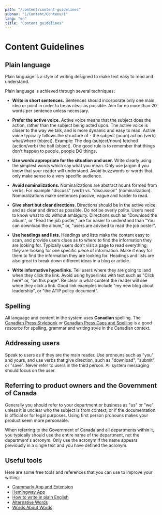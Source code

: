 ```yaml
---
path: "/content/content-guidelines"
subnav: "1/Content/Contenu/1"
lang: "en"
title: "Content guidelines"
---
```

<helmet>
<title> Content Guidelines - Aurora Design System </title>
</helmet>

# Content Guidelines

## Plain language

Plain language is a style of writing designed to make text easy to read and understand.

Plain language is achieved through several techniques:

* **Write in short sentences.** Sentences should incorporate only one main idea or point in order to be as clear as possible. Aim for no more than 20 words per sentence unless necessary.

* **Prefer the active voice.** Active voice means that the subject does the action, rather than the subject being acted upon. The active voice is closer to the way we talk, and is more dynamic and easy to read. Active voice typically follows the structure of - the subject (noun) action (verb) what/where (object). Example: The dog (subject/noun) fetched (action/verb) the ball (object). One good rule is to remember that things don't happen to people, people DO things.

* **Use words appropriate for the situation and user.** Write clearly using the simplest words which say what you mean. Only use jargon if you know that your reader will understand. Avoid buzzwords or words that only make sense to a very specific audience.

* **Avoid nominalizations.** Nominalizations are abstract nouns formed from verbs. For example "discuss" (verb) vs. "discussion" (nominalization). Nominalizations make sentences passive, vague and harder to read.

* **Give short but clear directions.** Directions should be in the active voice, and as clear and direct as possible. Do not be overly polite. Users need to know what to do without ambiguity. Directions such as "Download the album", or "Read the job poster," are far easier to understand than "You can download the album," or, "users are advised to read the job poster".

* **Use headings and lists.** Headings and lists make the content easy to scan, and provide users clues as to where to find the information they are looking for. Typically users don't visit a page to read everything; they are looking for one specific piece of information. Make it easy for them to find the information they are looking for. Headings and lists are also great to break down different ideas in a blog or article.

* **Write informative hyperlinks.** Tell users where they are going to land when they click the link. Avoid using hyperlinks with text such as "Click here" or, "on this page". Be clear in what content the reader will see when they click a link. Good link examples include "my new blog about leadership", or "the ATIP policy document".

## Spelling
All language and content in the system uses **Canadian** spelling. The [Canadian Press Stylebook](http://www.thecanadianpress.com/writing-guide/stylebook/) or [Canadian Press Caps and Spelling](http://www.thecanadianpress.com/writing-guide/caps-spelling/) is a good resource for spelling, grammar and writing style in the Canadian context.

## Addressing users

Speak to users as if they are the main reader. Use pronouns such as "you" and yours, and use verbs that give direction, such as "download", "submit" or "save". Never refer to users in the third person. All system messaging should focus on the user.

## Referring to product owners and the Government of Canada

Generally you should refer to your department or business as "us" or "we" unless it is unclear who the subject is from context, or if the documentation is official or for legal purposes. Using first person pronouns makes your product seem more personable.

When referring to the Government of Canada and all departments within it, you typically should use the entire name of the department, not the department's acronym. Only use the acronym if the name appears previously in a single text and you have defined the acronym.

## Useful tools

Here are some free tools and references that you can use to improve your writing:

* [Grammarly App and Extension](https://app.grammarly.com/)
* [Hemingway App](http://www.hemingwayapp.com/)
* [How to write in plain English](http://plainenglish.co.uk/files/howto.pdf)
* [Alternative Words](http://plainenglish.co.uk/files/alternative.pdf)
* [Words About Words](http://plainenglish.co.uk/files/words_about_words.pdf)
